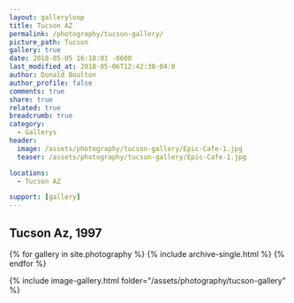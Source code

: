 ```yaml
---
layout: galleryloop
title: Tucson AZ
permalink: /photography/tucson-gallery/
picture_path: Tucson
gallery: true
date: 2018-05-05 16:18:01 -0600
last_modified_at: 2018-05-06T12:42:38-04:0
author: Donald Boulton
author_profile: false
comments: true
share: true
related: true
breadcrumb: true
category:
  - Gallerys
header:
  image: /assets/photography/tucson-gallery/Epic-Cafe-1.jpg
  teaser: /assets/photography/tucson-gallery/Epic-Cafe-1.jpg

locations:
  - Tucson AZ

support: [gallery]
---
```


## Tucson Az, 1997

{% for gallery in site.photography %}
  {% include archive-single.html %}
{% endfor %}

{% include image-gallery.html folder="/assets/photography/tucson-gallery" %}